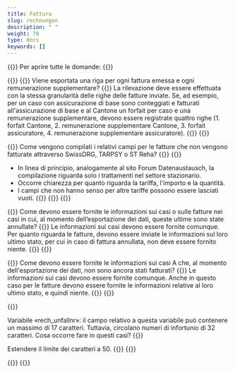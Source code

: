```yaml
---
title: Fattura 
slug: rechnungen
description: " "
weight: 70
type: docs
keywords: []
---
```


{{<faqBlock>}}
Per aprire tutte le domande: {{<collapsibleGroupCommand groupId="rechnungen">}}

{{<numberedList>}}
{{<listItem>}}
Viene esportata una riga per ogni fattura emessa e ogni remunerazione supplementare?
{{<collapsibleBlock groupId="rechnungen">}}
La rilevazione deve essere effettuata con la stessa granularità delle righe delle fatture inviate. Se, ad esempio, per un caso con assicurazione di base sono conteggiati e fatturati all'assicurazione di base e al Cantone un forfait per caso e una remunerazione supplementare, devono essere registrate quattro righe (1. forfait Cantone, 2. remunerazione supplementare Cantone, 3. forfait assicuratore, 4. remunerazione supplementare assicuratore).
{{</collapsibleBlock>}}
{{</listItem>}}

{{<listItem>}}
Come vengono compilati i relativi campi per le fatture che non vengono fatturate attraverso SwissDRG, TARPSY o ST Reha?
{{<collapsibleBlock groupId="rechnungen">}}
{{<markdown>}}

- In linea di principio, analogamente al sito Forum Datenaustausch, la compilazione riguarda solo i trattamenti nel settore stazionario.
- Occorre chiarezza per quanto riguarda la tariffa, l'importo e la quantità.
- I campi che non hanno senso per altre tariffe possono essere lasciati vuoti.
{{</markdown>}}
{{</collapsibleBlock>}}
{{</listItem>}}

{{<listItem>}}
Come devono essere fornite le informazioni sui casi o sulle fatture nei casi in cui, al momento dell’esportazione dei dati, queste ultime sono state annullate?
{{<collapsibleBlock groupId="rechnungen">}}
Le informazioni sui casi devono essere fornite comunque. Per quanto riguarda le fatture, devono essere inviate le informazioni sul loro ultimo stato, per cui in caso di fattura annullata, non deve essere fornito niente.
{{</collapsibleBlock>}}
{{</listItem>}}

{{<listItem>}}
Come devono essere fornite le informazioni sui casi  A che, al momento dell'esportazione dei dati, non sono ancora stati fatturati?
{{<collapsibleBlock groupId="rechnungen">}}
Le informazioni sui casi devono essere fornite comunque. Anche in questo caso per le fatture devono essere fornite le informazioni relative al loro ultimo stato, e quindi niente.
{{</collapsibleBlock>}}
{{</listItem>}}

{{<listItem>}}
<!--Variabile «rech_unfallnr»: il campo relativo a questa variabile può contenere un massimo di 17 caratteri. Tuttavia, nei vecchi sistemi circolano ancora numeri di infortunio di 20 caratteri. Cosa occorre fare in questi casi?-->
Variabile «rech_unfallnr»: il campo relativo a questa variabile può contenere un massimo di 17 caratteri. Tuttavia, circolano numeri di infortunio di 32 caratteri. Cosa occorre fare in questi casi?
{{<collapsibleBlock groupId="rechnungen">}}
<!--In accordo con il Servizio centrale delle tariffe mediche LAINF (SCTM), le prime tre posizioni possono essere cancellate. Ad esempio, il seguente numero di infortunio 01.05.01.23.009999.3 sarà inviato come 05.01.23.009999.3, cioè senza il prefisso «01.».-->
Estendere il limite dei caratteri a 50.
{{</collapsibleBlock>}}
{{</listItem>}}

{{</numberedList>}}
{{</faqBlock>}}
